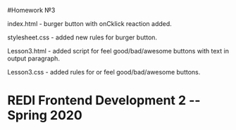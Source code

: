 #Homework №3

index.html - burger button with onCklick reaction added.

stylesheet.css - added new rules for burger button.

Lesson3.html - added script for feel good/bad/awesome buttons with text in output paragraph.

Lesson3.css - added rules for or feel good/bad/awesome buttons.

# REDI Frontend Development 2 -- Spring 2020
